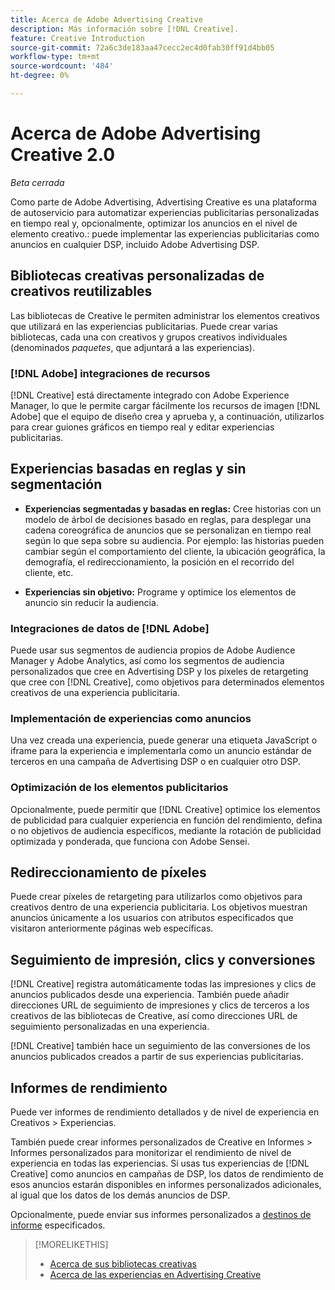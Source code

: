 ```yaml
---
title: Acerca de Adobe Advertising Creative
description: Más información sobre [!DNL Creative].
feature: Creative Introduction
source-git-commit: 72a6c3de183aa47cecc2ec4d0fab30ff91d4bb05
workflow-type: tm+mt
source-wordcount: '484'
ht-degree: 0%

---
```


# Acerca de Adobe Advertising Creative 2.0

*Beta cerrada*

<!-- verify all and rewrite to include new stuff -->

Como parte de Adobe Advertising, Advertising Creative es una plataforma de autoservicio para automatizar experiencias publicitarias personalizadas en tiempo real y, opcionalmente, optimizar los anuncios en el nivel de elemento creativo.<!-- Verify -->: puede implementar las experiencias publicitarias como anuncios en cualquier DSP, incluido Adobe Advertising DSP.

## Bibliotecas creativas personalizadas de creativos reutilizables

Las bibliotecas de Creative le permiten administrar los elementos creativos que utilizará en las experiencias publicitarias. Puede crear varias bibliotecas, cada una con creativos y grupos creativos individuales (denominados *paquetes*, que adjuntará a las experiencias).

### [!DNL Adobe] integraciones de recursos

[!DNL Creative] está directamente integrado con Adobe Experience Manager, lo que le permite cargar fácilmente los recursos de imagen [!DNL Adobe] que el equipo de diseño crea y aprueba y, a continuación, utilizarlos para crear guiones gráficos en tiempo real y editar experiencias publicitarias.

## Experiencias basadas en reglas y sin segmentación

* **Experiencias segmentadas y basadas en reglas:** Cree historias con un modelo de árbol de decisiones basado en reglas, para desplegar una cadena coreográfica de anuncios que se personalizan en tiempo real según lo que sepa sobre su audiencia. Por ejemplo: las historias pueden cambiar según el comportamiento del cliente, la ubicación geográfica, la demografía, el redireccionamiento, la posición en el recorrido del cliente, etc.

* **Experiencias sin objetivo:** Programe y optimice los elementos de anuncio sin reducir la audiencia.

### Integraciones de datos de [!DNL Adobe]

Puede usar sus segmentos de audiencia propios de Adobe Audience Manager y Adobe Analytics, así como los segmentos de audiencia personalizados que cree en Advertising DSP y los píxeles de retargeting que cree con [!DNL Creative], como objetivos para determinados elementos creativos de una experiencia publicitaria. <!-- Advertiser should be able to target all segments that are available in DSP for targeting -->

### Implementación de experiencias como anuncios

Una vez creada una experiencia, puede generar una etiqueta JavaScript o iframe para la experiencia e implementarla como un anuncio estándar de terceros en una campaña de Advertising DSP o en cualquier otro DSP.<!-- Will add video and other ad formats; not sure if they'll be available for both standard and dynamic ads. -->

### Optimización de los elementos publicitarios

Opcionalmente, puede permitir que [!DNL Creative] optimice los elementos de publicidad para cualquier experiencia en función del rendimiento, defina o no objetivos de audiencia específicos, mediante la rotación de publicidad optimizada y ponderada, que funciona con Adobe Sensei.

<!--
[!DNL Creative] serves first-party ads and triggers third-party ads for the experience based on the specified targeting (when applicable), scheduling, ad rotation, and optimization goal options 
-->

## Redireccionamiento de píxeles

Puede crear píxeles de retargeting para utilizarlos como objetivos para creativos dentro de una experiencia publicitaria. Los objetivos muestran anuncios únicamente a los usuarios con atributos especificados que visitaron anteriormente páginas web específicas.

## Seguimiento de impresión, clics y conversiones

[!DNL Creative] registra automáticamente todas las impresiones y clics de anuncios publicados desde una experiencia. También puede añadir direcciones URL de seguimiento de impresiones y clics de terceros a los creativos de las bibliotecas de Creative, así como direcciones URL de seguimiento personalizadas en una experiencia.

[!DNL Creative] también hace un seguimiento de las conversiones de los anuncios publicados creados a partir de sus experiencias publicitarias.<!-- Verify wording; anything important to add here? We do track them for all users, right? Or is it optional?  -->

<!--
 [Don't need to mention] When an ad is served, the DSP that buys the ad first tracks the impression, and then passes the impression information to [!DNL Creative]. [!DNL Creative] first tracks a click on an ad, and it then passes the click information
to the DSP.
-->

## Informes de rendimiento

Puede ver informes de rendimiento detallados y de nivel de experiencia en Creativos > Experiencias.

También puede crear informes personalizados de Creative en Informes > Informes personalizados para monitorizar el rendimiento de nivel de experiencia en todas las experiencias. Si usas tus experiencias de [!DNL Creative] como anuncios en campañas de DSP, los datos de rendimiento de esos anuncios estarán disponibles en informes personalizados adicionales, al igual que los datos de los demás anuncios de DSP. <!-- Verify that [!DNL Creative] users have access to ALL other reports. -->

Opcionalmente, puede enviar sus informes personalizados a [destinos de informe](/help/dsp/reports/report-destinations/report-destination-about.md) especificados.

<!--
>* [Overview of implementing Adobe Advertising Creative](/help/creative/introduction/implementation-overview.md)
>* [How the user interface is organized](/help/creative/introduction/ui.md)
-->

>[!MORELIKETHIS]
>
>* [Acerca de sus bibliotecas creativas](/help/creative/creative-libraries/creative-libraries-about.md)
>* [Acerca de las experiencias en Advertising Creative](/help/creative/experiences/experience-about.md)
